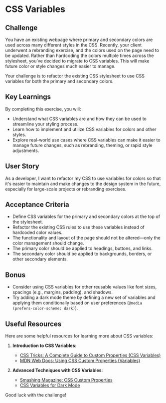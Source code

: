 # CSS Variables

## Challenge

You have an existing webpage where primary and secondary colors are used across many different styles in the CSS. Recently, your client underwent a rebranding exercise, and the colors used on the page need to be updated. Rather than hardcoding the colors multiple times across the stylesheet, you’ve decided to migrate to CSS variables. This will make future color or style changes much easier to manage.

Your challenge is to refactor the existing CSS stylesheet to use CSS variables for both the primary and secondary colors.

## Key Learnings

By completing this exercise, you will:

- Understand what CSS variables are and how they can be used to streamline your styling process.
- Learn how to implement and utilize CSS variables for colors and other styles.
- Explore real-world use cases where CSS variables can make it easier to manage future changes, such as rebranding, theming, or rapid style adjustments.

## User Story

As a developer, I want to refactor my CSS to use variables for colors so that it's easier to maintain and make changes to the design system in the future, especially for large-scale projects or rebranding exercises.

## Acceptance Criteria

- Define CSS variables for the primary and secondary colors at the top of the stylesheet.
- Refactor the existing CSS rules to use these variables instead of hardcoded color values.
- The functionality and layout of the page should not be altered—only the color management should change.
- The primary color should be applied to headings, buttons, and links.
- The secondary color should be applied to backgrounds, borders, or other secondary elements.

## Bonus

- Consider using CSS variables for other reusable values like font sizes, spacings (e.g., margins, padding), and shadows.
- Try adding a dark mode theme by defining a new set of variables and applying them conditionally based on user preferences (`@media (prefers-color-scheme: dark)`).

## Useful Resources

Here are some helpful resources for learning more about CSS variables:

1. **Introduction to CSS Variables**:

   - [CSS Tricks: A Complete Guide to Custom Properties (CSS Variables)](https://css-tricks.com/a-complete-guide-to-custom-properties/)
   - [MDN Web Docs: Using CSS Custom Properties (Variables)](https://developer.mozilla.org/en-US/docs/Web/CSS/Using_CSS_custom_properties)

2. **Advanced Techniques with CSS Variables**:
   - [Smashing Magazine: CSS Custom Properties](https://www.smashingmagazine.com/2017/04/start-using-css-custom-properties/)
   - [CSS Variables for Dark Mode](https://css-tricks.com/dark-modes-with-css/)

Good luck with the challenge!
